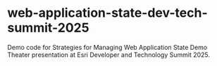 # web-application-state-dev-tech-summit-2025
Demo code for Strategies for Managing Web Application State Demo Theater presentation at Esri Developer and Technology Summit 2025.
